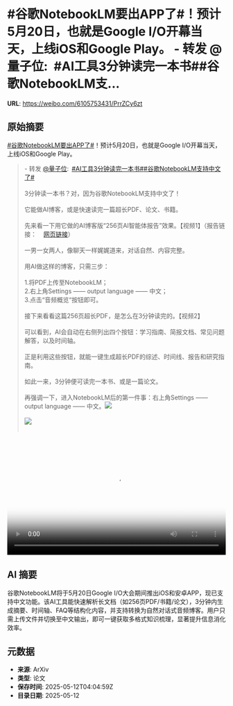 # #谷歌NotebookLM要出APP了#！预计5月20日，也就是Google I/O开幕当天，上线iOS和Google Play。 - 转发 @量子位:&ensp;#AI工具3分钟读完一本书##谷歌NotebookLM支...

**URL**: https://weibo.com/6105753431/PrrZCy6zt

## 原始摘要

<a href="https://m.weibo.cn/search?containerid=231522type%3D1%26t%3D10%26q%3D%23%E8%B0%B7%E6%AD%8CNotebookLM%E8%A6%81%E5%87%BAAPP%E4%BA%86%23&amp;extparam=%23%E8%B0%B7%E6%AD%8CNotebookLM%E8%A6%81%E5%87%BAAPP%E4%BA%86%23" data-hide=""><span class="surl-text">#谷歌NotebookLM要出APP了#</span></a>！预计5月20日，也就是Google I/O开幕当天，上线iOS和Google Play。<br><blockquote> - 转发 <a href="https://weibo.com/6105753431" target="_blank">@量子位</a>: <a href="https://m.weibo.cn/search?containerid=231522type%3D1%26t%3D10%26q%3D%23AI%E5%B7%A5%E5%85%B73%E5%88%86%E9%92%9F%E8%AF%BB%E5%AE%8C%E4%B8%80%E6%9C%AC%E4%B9%A6%23&amp;extparam=%23AI%E5%B7%A5%E5%85%B73%E5%88%86%E9%92%9F%E8%AF%BB%E5%AE%8C%E4%B8%80%E6%9C%AC%E4%B9%A6%23" data-hide=""><span class="surl-text">#AI工具3分钟读完一本书#</span></a><a href="https://m.weibo.cn/search?containerid=231522type%3D1%26t%3D10%26q%3D%23%E8%B0%B7%E6%AD%8CNotebookLM%E6%94%AF%E6%8C%81%E4%B8%AD%E6%96%87%E4%BA%86%23&amp;extparam=%23%E8%B0%B7%E6%AD%8CNotebookLM%E6%94%AF%E6%8C%81%E4%B8%AD%E6%96%87%E4%BA%86%23" data-hide=""><span class="surl-text">#谷歌NotebookLM支持中文了#</span></a><br><br>3分钟读一本书？对，因为谷歌NotebookLM支持中文了！<br><br>它能做AI博客，或是快速读完一篇超长PDF、论文、书籍。<br><br>先来看一下用它做的AI博客版“256页AI智能体报告”效果。【视频1】（报告链接：<a href="https://weibo.cn/sinaurl?u=https%3A%2F%2Farxiv.org%2Fpdf%2F2504.01990" data-hide=""><span class="url-icon"><img style="width: 1rem;height: 1rem" src="https://h5.sinaimg.cn/upload/2015/09/25/3/timeline_card_small_web_default.png" referrerpolicy="no-referrer"></span><span class="surl-text">网页链接</span></a>）<br><br>一男一女两人，像聊天一样娓娓道来，对话自然、内容完整。<br><br>用AI做这样的博客，只需三步：<br><br>1.将PDF上传至NotebookLM；<br>2.右上角Settings —— output language —— 中文；<br>3.点击“音频概览“按钮即可。<br><br>接下来看看这篇256页超长PDF，是怎么在3分钟读完的。【视频2】<br><br>可以看到，AI会自动在右侧列出四个按钮：学习指南、简报文档、常见问题解答，以及时间轴。<br><br>正是利用这些按钮，就能一键生成超长PDF的综述、时间线、报告和研究指南。<br><br>如此一来，3分钟便可读完一本书、或是一篇论文。<br><br>再强调一下，进入NotebookLM后的第一件事：右上角Settings —— output language —— 中文。<img style="" src="https://tvax4.sinaimg.cn/large/006Fd7o3ly1i0ymgeqmr0j30u00k0t96.jpg" referrerpolicy="no-referrer"><br><br><img style="" src="https://tvax1.sinaimg.cn/large/006Fd7o3ly1i0ymgbv4hmj31n00u040z.jpg" referrerpolicy="no-referrer"><br><br></blockquote><br clear="both"><div style="clear: both"></div><video controls="controls" poster="https://tvax1.sinaimg.cn/orj480/006Fd7o3ly1i0ymget030j30u00k0t96.jpg" style="width: 100%"><source src="https://f.video.weibocdn.com/o0/yb4KGv5mlx08nS80MJ4Q01041200RlFr0E010.mp4?label=mp4_720p&amp;template=1080x720.25.0&amp;ori=0&amp;ps=1CwnkDw1GXwCQx&amp;Expires=1747026255&amp;ssig=15qUazSyQp&amp;KID=unistore,video"><source src="https://f.video.weibocdn.com/o0/1KtQXzdClx08nS80dyDC01041200nXZX0E010.mp4?label=mp4_hd&amp;template=720x480.25.0&amp;ori=0&amp;ps=1CwnkDw1GXwCQx&amp;Expires=1747026255&amp;ssig=D4qU0bMMMZ&amp;KID=unistore,video"><source src="https://f.video.weibocdn.com/o0/ERXk8pjplx08nS80nUcg01041200f83S0E010.mp4?label=mp4_ld&amp;template=540x360.25.0&amp;ori=0&amp;ps=1CwnkDw1GXwCQx&amp;Expires=1747026255&amp;ssig=zVBJKfYkJo&amp;KID=unistore,video"><p>视频无法显示，请前往<a href="https://video.weibo.com/show?fid=1034%3A5161074568396807" target="_blank" rel="noopener noreferrer">微博视频</a>观看。</p></video>

## AI 摘要

谷歌NotebookLM将于5月20日Google I/O大会期间推出iOS和安卓APP，现已支持中文功能。该AI工具能快速解析长文档（如256页PDF/书籍/论文），3分钟内生成摘要、时间轴、FAQ等结构化内容，并支持转换为自然对话式音频博客。用户只需上传文件并切换至中文输出，即可一键获取多格式知识梳理，显著提升信息消化效率。

## 元数据

- **来源**: ArXiv
- **类型**: 论文
- **保存时间**: 2025-05-12T04:04:59Z
- **目录日期**: 2025-05-12
